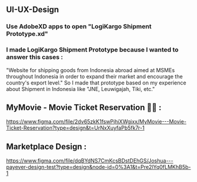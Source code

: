 ## UI-UX-Design

### Use AdobeXD apps to open "LogiKargo  Shipment Prototype.xd"

### I made LogiKargo Shipment Prototype because I wanted to answer this cases :
"Website for shipping goods from Indonesia abroad aimed at MSMEs throughout Indonesia in order to expand their market and encourage the country's export level."
So I made that prototype based on my experience about Shipment in Indonesia like "JNE, Leuwigajah, Tiki, etc."

## MyMovie - Movie Ticket Reservation 🎥🎫 :
https://www.figma.com/file/2dv65zkK1fswPjhiXWgjxx/MyMovie---Movie-Ticket-Reservation?type=design&t=UrNxXuyfaPb5fk7r-1

## Marketplace Design :
https://www.figma.com/file/dqBYdNS7CmKcsBDstDEhGS/Joshua---payever-design-test?type=design&node-id=0%3A1&t=Pre2lYq0fLMKhB5b-1

